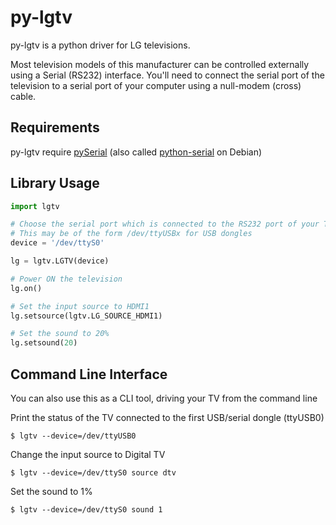 py-lgtv
=======

py-lgtv is a python driver for LG televisions.

Most television models of this manufacturer can be controlled externally using a Serial (RS232) interface.
You'll need to connect the serial port of the television to a serial port of your computer using a null-modem (cross) cable.


Requirements
------------

py-lgtv require [pySerial](http://pyserial.sourceforge.net/) (also called [python-serial](https://packages.debian.org/fr/wheezy/python-serial) on Debian)


Library Usage
-------------

```python
import lgtv

# Choose the serial port which is connected to the RS232 port of your TV
# This may be of the form /dev/ttyUSBx for USB dongles
device = '/dev/ttyS0'

lg = lgtv.LGTV(device)

# Power ON the television
lg.on()

# Set the input source to HDMI1
lg.setsource(lgtv.LG_SOURCE_HDMI1)

# Set the sound to 20%
lg.setsound(20)
```

Command Line Interface
----------------------

You can also use this as a CLI tool, driving your TV from the command line

Print the status of the TV connected to the first USB/serial dongle (ttyUSB0)
```shell
$ lgtv --device=/dev/ttyUSB0
```

Change the input source to Digital TV
```shell
$ lgtv --device=/dev/ttyS0 source dtv
```

Set the sound to 1%
```shell
$ lgtv --device=/dev/ttyS0 sound 1
```

